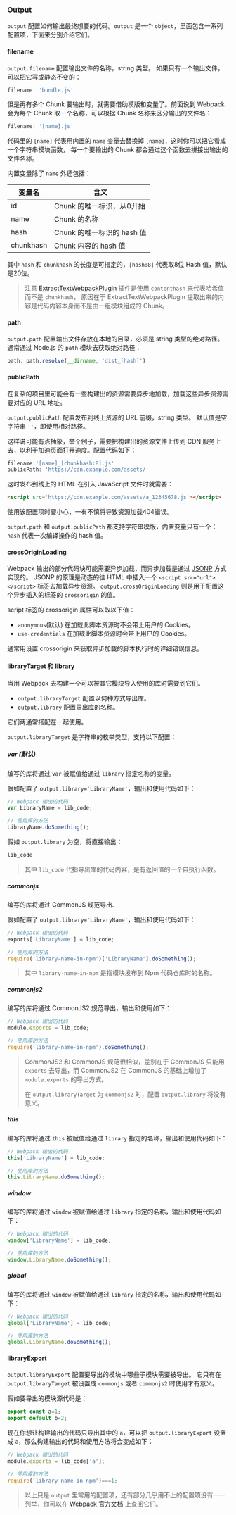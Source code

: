 ### Output
`output` 配置如何输出最终想要的代码。`output` 是一个 `object`，里面包含一系列配置项，下面来分别介绍它们。


#### filename
`output.filename` 配置输出文件的名称，string 类型。
如果只有一个输出文件，可以把它写成静态不变的：
```js
filename: 'bundle.js'
```
但是再有多个 Chunk 要输出时，就需要借助模版和变量了。前面说到 Webpack 会为每个 Chunk 取一个名称，可以根据 Chunk 名称来区分输出的文件名：
```js
filename: '[name].js'
```
代码里的 `[name]` 代表用内置的 `name` 变量去替换掉 `[name]`，这时你可以把它看成一个字符串模块函数，
每一个要输出的 Chunk 都会通过这个函数去拼接出输出的文件名称。

内置变量除了 `name` 外还包括：

| 变量名 | 含义 |
| --- | --- |
| id | Chunk 的唯一标识，从0开始 |
| name | Chunk 的名称 |
| hash | Chunk 的唯一标识的 hash 值 |
| chunkhash | Chunk 内容的 hash 值 |

其中 `hash` 和 `chunkhash` 的长度是可指定的，`[hash:8]` 代表取8位 Hash 值，默认是20位。

> 注意 [ExtractTextWebpackPlugin](https://github.com/webpack-contrib/extract-text-webpack-plugin) 插件是使用 `contenthash` 来代表哈希值而不是 `chunkhash`，
> 原因在于 ExtractTextWebpackPlugin 提取出来的内容是代码内容本身而不是由一组模块组成的 Chunk。


#### path
`output.path` 配置输出文件存放在本地的目录，必须是 string 类型的绝对路径。通常通过 Node.js 的 `path` 模块去获取绝对路径：
```js
path: path.resolve(__dirname, 'dist_[hash]')
```


#### publicPath
在复杂的项目里可能会有一些构建出的资源需要异步地加载，加载这些异步资源需要对应的 URL 地址。

`output.publicPath` 配置发布到线上资源的 URL 前缀，string 类型。
默认值是空字符串 `''`，即使用相对路径。

这样说可能有点抽象，举个例子，需要把构建出的资源文件上传到 CDN 服务上去，以利于加速页面打开速度。配置代码如下：
```js
filename:'[name]_[chunkhash:8].js'
publicPath: 'https://cdn.example.com/assets/'
```
这时发布到线上的 HTML 在引入 JavaScript 文件时就需要：
```html
<script src='https://cdn.example.com/assets/a_12345678.js'></script>
```

使用该配置项时要小心，一有不慎将导致资源加载404错误。

`output.path` 和 `output.publicPath` 都支持字符串模版，内置变量只有一个：`hash` 代表一次编译操作的 hash 值。



#### crossOriginLoading
Webpack 输出的部分代码块可能需要异步加载，而异步加载是通过 [JSONP](https://zh.wikipedia.org/wiki/JSONP) 方式实现的。
JSONP 的原理是动态的往 HTML 中插入一个 `<script src="url"></script>` 标签去加载异步资源。 
`output.crossOriginLoading` 则是用于配置这个异步插入的标签的 `crossorigin` 的值。

script 标签的 crossorigin 属性可以取以下值：

- `anonymous`(默认) 在加载此脚本资源时不会带上用户的 Cookies。
- `use-credentials` 在加载此脚本资源时会带上用户的 Cookies。

通常用设置 crossorigin 来获取异步加载的脚本执行时的详细错误信息。



#### libraryTarget 和 library
当用 Webpack 去构建一个可以被其它模块导入使用的库时需要到它们。

- `output.libraryTarget` 配置以何种方式导出库。
- `output.library` 配置导出库的名称。

它们两通常搭配在一起使用。

`output.libraryTarget` 是字符串的枚举类型，支持以下配置：

##### var (默认)
编写的库将通过 `var` 被赋值给通过 `library` 指定名称的变量。

假如配置了 `output.library='LibraryName'`，输出和使用代码如下：
```js
// Webpack 输出的代码
var LibraryName = lib_code;

// 使用库的方法
LibraryName.doSomething();
```

假如 `output.library` 为空，将直接输出：
```js
lib_code
```
> 其中 `lib_code` 代指导出库的代码内容，是有返回值的一个自执行函数。

##### commonjs
编写的库将通过 CommonJS 规范导出.

假如配置了 `output.library='LibraryName'`，输出和使用代码如下：
```js
// Webpack 输出的代码
exports['LibraryName'] = lib_code;

// 使用库的方法
require('library-name-in-npm')['LibraryName'].doSomething();
```
> 其中 `library-name-in-npm` 是指模块发布到 Npm 代码仓库时的名称。

##### commonjs2
编写的库将通过 CommonJS2 规范导出，输出和使用如下：
```js
// Webpack 输出的代码
module.exports = lib_code;

// 使用库的方法
require('library-name-in-npm').doSomething();
```
> CommonJS2 和 CommonJS 规范很相似，差别在于 CommonJS 只能用 `exports` 去导出，而 CommonJS2 在 CommonJS 的基础上增加了 `module.exports` 的导出方式。
> 
> 在 `output.libraryTarget` 为 `commonjs2` 时，配置 `output.library` 将没有意义。

##### this
编写的库将通过 `this` 被赋值给通过 `library` 指定的名称，输出和使用代码如下：
```js
// Webpack 输出的代码
this['LibraryName'] = lib_code;

// 使用库的方法
this.LibraryName.doSomething();
```

##### window
编写的库将通过 `window` 被赋值给通过 `library` 指定的名称，输出和使用代码如下：
```js
// Webpack 输出的代码
window['LibraryName'] = lib_code;

// 使用库的方法
window.LibraryName.doSomething();
```

##### global
编写的库将通过 `window` 被赋值给通过 `library` 指定的名称，输出和使用代码如下：
```js
// Webpack 输出的代码
global['LibraryName'] = lib_code;

// 使用库的方法
global.LibraryName.doSomething();
```

#### libraryExport
`output.libraryExport` 配置要导出的模块中哪些子模块需要被导出。
它只有在 `output.libraryTarget` 被设置成 `commonjs` 或者 `commonjs2` 时使用才有意义。

假如要导出的模块源代码是：
```js
export const a=1;
export default b=2;
```
现在你想让构建输出的代码只导出其中的 `a`，可以把 `output.libraryExport` 设置成 `a`，那么构建输出的代码和使用方法将会变成如下：
```js
// Webpack 输出的代码
module.exports = lib_code['a'];

// 使用库的方法
require('library-name-in-npm')===1;
```


> 以上只是 `output` 里常用的配置项，还有部分几乎用不上的配置项没有一一列举，你可以在 [Webpack 官方文档](https://webpack.js.org/configuration/output/) 上查阅它们。
